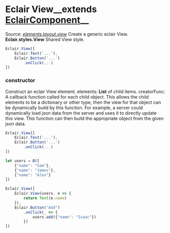 # Eclair View__extends [EclairComponent](https://github.com/SamGarlick/Eclair/tree/main/docs/elements/component.md)__<br/>

Source: [_elements.layout.view_](https://github.com/SamGarlick/Eclair/tree/main/src/elements/layout/view.js)
Create a generic eclair View.
**Eclair.styles.View**  Shared View style.
```javascript
Eclair.View([
    Eclair.Text('...'),
    Eclair.Button('...')
        .onClick(...)
])
```
### constructor
Construct an eclair View element. 
elements: **List** of child items.
creatorFunc: A callback function called for each child object. This allows the child elements to be a dictionary or other type, then the view for that object can be dynamically build by this funciton. For example, a server could dynamically load json data from the server and uses it to directly update this view. This function can then build the appropriate object from the given json data. 
```javascript
Eclair.View([
    Eclair.Text('...'),
    Eclair.Button('...')
        .onClick(...)
])
```
```javascript
let users = Ø([
    {"name": "Sam"},
    {"name": "James"},
    {"name": "Alex"} 
])

Eclair.View([
    Eclair.View(users, e => {
        return Text(e.name)
    }),
    Eclair.Button("Add")
        .onClick(_ => {
            users.add({"name": "Isaac"})
        })
])
```
